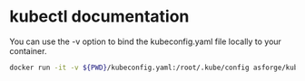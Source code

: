 # kubectl documentation

You can use the -v option to bind the kubeconfig.yaml file locally to your container.

```bash
docker run -it -v ${PWD}/kubeconfig.yaml:/root/.kube/config asforge/kubectl
```
